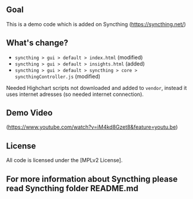 ## Goal

This is a demo code which is added on Syncthing (https://syncthing.net/) 

## What's change?

- `syncthing > gui > default > index.html` (modified)
- `syncthing > gui > default > insights.html` (added)
- `syncthing > gui > default > syncthing > core > syncthingController.js` (modified)

Needed Highchart scripts not downloaded and added to `vendor`, instead it uses internet adresses (so needed internet connection).

## Demo Video 

(https://www.youtube.com/watch?v=iM4kd8Gzet8&feature=youtu.be)

## License

All code is licensed under the [MPLv2 License].

## For more information about Syncthing please read Syncthing folder README.md